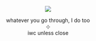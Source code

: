 <p align="center">
    <img src="https://i.postimg.cc/QxBsSWDC/Untitled326-20250426214023-fliter-warm-sea-channel-red-mode-normal.png">
</p>
<p align="center">
    whatever you go through, I do too
<br>
    ⊹
<br>
    iwc unless close
</p>
<!--
**wishlizx/wishlizx** is a ✨ _special_ ✨ repository because its `README.md` (this file) appears on your GitHub profile.
